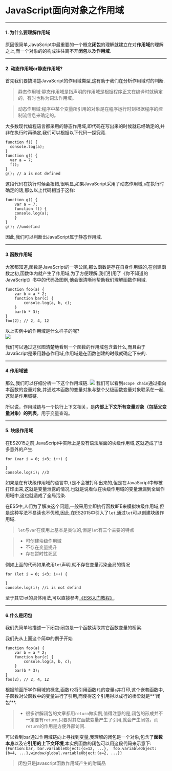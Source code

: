 # JavaScript面向对象之作用域

---
#### 1. 为什么要理解作用域  

原因很简单,JavaScript中最重要的一个概念**闭包**的理解就建立在对**作用域**的理解之上,而一个对象的的构成往往离不开**闭包**以及**作用域**.

---
#### 2. 动态作用域or静态作用域?  
首先我们要搞清楚JavaScript的作用域类型,这有助于我们在分析作用域时的判断.
> 静态作用域:静态作用域是指声明的作用域是根据程序正文在编译时就确定的，有时也称为词法作用域。

> 动态作用域:程序中某个变量所引用的对象是在程序运行时刻根据程序的控制流信息来确定的。

大多数现代编程语言都采用的静态作用域,即代码在写出来的时候就已经确定的,并非在执行时再确定,我们可以根据以下代码一探究竟.
```
function f() {
  console.log(a);
}
function g() {
  var a = 7;
  f();
}
g(); // a is not defined
```
这段代码在执行时候会报错,很明显,如果JavaScript采用了动态作用域,`a`在执行时确定的话,那么以上代码相当于这样:
```
function g() {
    var a = 7;
    function f() {
    console.log(a);
    }
}
g(); //undefind
```
因此,我们可以判断出JavaScript属于静态作用域.


---
#### 3.函数作用域
大家都知道,函数是JavaScript的一等公民,那么函数是存在自身作用域的,在创建函数之初,函数体内就产生了作用域,为了方便理解,我们引用了《你不知道的JavaScript》书中的代码及图例,他会很清晰地帮助我们理解函数作用域.
```
function foo(a) {
    var b = a * 2;
    function bar(c) {
        console.log(a, b, c);
    }
    bar(b * 3);
}
foo(2); // 2, 4, 12
```
以上实例中的作用域是什么样子的呢?  
![](http://p1.bqimg.com/586294/d9c1fe993e874903.png)

我们可以通过这张图清楚地看到一个函数的作用域包含着什么,而且由于JavaScript是采用静态作用域,作用域是在函数创建的时候就确定下来的.

---

#### 4.作用域链

那么,我们可以仔细分析一下这个作用域链. 
![](http://omrbgpqyl.bkt.clouddn.com/17-8-25/32385127.jpg)
我们可以看到`scope chain`通过指向本函数的变量对象,并通过本函数的变量对象与整个父级函数变量对象联系在一起,这就是作用域链.

所以说，作用域链与一个执行上下文相关，是**内部上下文所有变量对象（包括父变量对象）**的**列表**，用于变量查询。

---

#### 5. 块级作用域

在ES2015之前,JavaScript中实际上是没有语法层面的块级作用域,这就造成了很多意外的产生.
```
for (var i = 0; i<3; i++) {

}
console.log(i); //3
```
如果是在有块级作用域的语言中,`i`是不会被打印出来的,但是在JavaScript中却被打印出来,这就是变量泄露的情况,也就是说看似在块级作用域的变量泄漏到全局作用域中,这也就造成了全局污染.

在ES5中,人们为了解决这个问题,一般采用立即执行函数IIFE来模拟块级作用域,但是这种写法不易读也不优雅,因此,在ES2015中引入了`let`,通过`let`可以创建块级作用域.

> `let`与`var`在使用上基本是类似的,但是`let`有三个主要的特点

> * 可创建块级作用域
> * 不存在变量提升
> * 存在暂时性死区

例如上面的代码如果改用`let`声明,就不存在变量污染全局的情况
```
for (let i = 0; i<3; i++) {

}
console.log(i); //i is not defind
```
至于其它let的具体用法,可以直接参考[《ES6入门教程》](http://es6.ruanyifeng.com/#docs/let).

---

#### 6.什么是闭包

我们先简单地描述一下闭包:闭包是一个函数读取其它函数变量的桥梁.

我们先从上面这个简单的例子开始
```
function foo(a) {
    var b = a * 2;
    function bar(c) {
        console.log(a, b, c);
    }
    bar(b * 3);
}
foo(2); // 2, 4, 12
```
根据前面所学作用域的概念,函数`f2`将引用函数`f1`的变量`a`并打印,这个嵌套函数中,子函数对父函数中的变量进行了引用,而使得这个引用得以成行的桥梁就是**'闭包'**.
> * 很多讲解闭包的文章都用`return`做实例,值得注意的是,闭包的形成并不一定要有`return`,只要对其它函数变量产生了引用,就会产生闭包，而`return`的作用是方便外部访问.  

可以看到bar通过作用域链向上寻找到变量,我理解的闭包是一个对象,包含了**函数本身**以及它**引用的上下文环境**,本实例函数的闭包可以用这段代码来示意下:  
`{Funtion:bar, bar.variableObject:{c=12, ...},  foo.variableObject:{b=4, ...},window/global.variableObject:{a=2, ...}}`  

> 闭包只是javascript函数作用域产生的附属品























